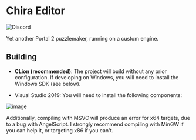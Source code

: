 # Chira Editor
![Discord](https://img.shields.io/discord/678074864346857482?label=Discord&logo=Discord&logoColor=%23FFFFFF&style=flat-square)

Yet another Portal 2 puzzlemaker, running on a custom engine.

## Building
- **CLion (recommended)**: The project will build without any prior configuration. If developing on Windows, you will need to install the Windows SDK (see below).

- Visual Studio 2019: You will need to install the following components:

![image](https://user-images.githubusercontent.com/26600014/128105181-39065b10-a4f8-49f3-8818-22dcf4bac9e5.png)

Additionally, compiling with MSVC will produce an error for x64 targets, due to a bug with AngelScript. I strongly recommend compiling with MinGW if you can help it, or targeting x86 if you can't.

